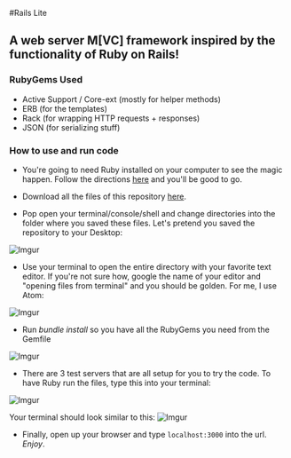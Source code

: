 #Rails Lite

## A web server M[VC] framework inspired by the functionality of Ruby on Rails!

### RubyGems Used

* Active Support / Core-ext (mostly for helper methods)
* ERB (for the templates)
* Rack (for wrapping HTTP requests + responses)
* JSON (for serializing stuff)

### How to use and run code

* You're going to need Ruby installed on your computer to see the magic happen. Follow the directions [here](http://installrails.com/steps/choose_os) and you'll be good to go.

* Download all the files of this repository [here](https://github.com/sirmatt/Rails-Lite/archive/master.zip).

* Pop open your terminal/console/shell and change directories into the folder where you saved these files. Let's pretend you saved the repository to your Desktop:

![Imgur](http://i.imgur.com/yIFQYUj.png)

* Use your terminal to open the entire directory with your favorite text editor. If you're not sure how, google the name of your editor and "opening files from terminal" and you should be golden. For me, I use Atom:

![Imgur](http://i.imgur.com/i0eKIhc.png)

* Run _bundle install_ so you have all the RubyGems you need from the Gemfile

![Imgur](http://i.imgur.com/O8G8Imu.png)

* There are 3 test servers that are all setup for you to try the code. To have Ruby run the files, type this into your terminal:

![Imgur](http://i.imgur.com/8EM7NNv.png)

Your terminal should look similar to this:
![Imgur](http://i.imgur.com/N5z1DK6.png)

* Finally, open up your browser and type <code>localhost:3000</code> into the url. _Enjoy_.
